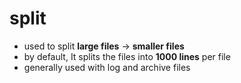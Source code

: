 # split

* used to split **large files** -&gt; **smaller files**
* by default, It splits the files into **1000 lines** per file
* generally used with log and archive files





